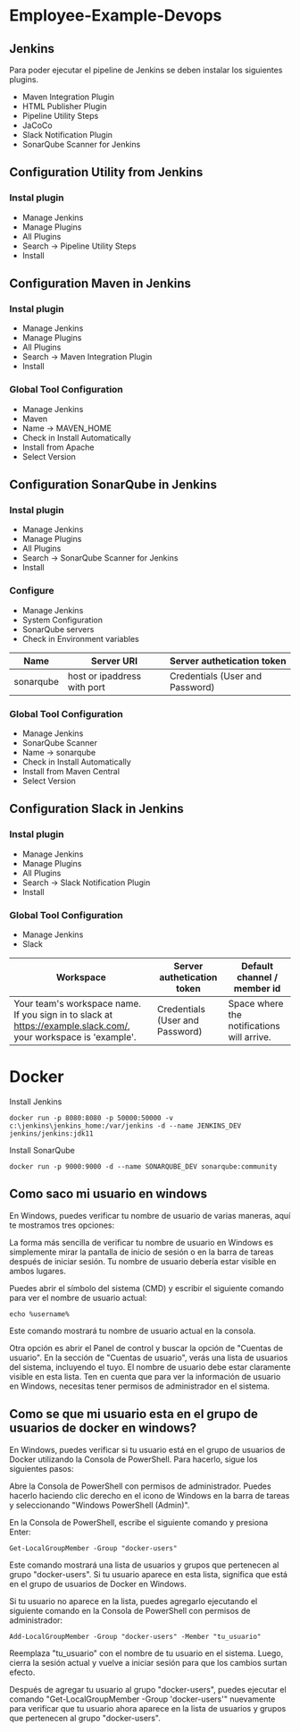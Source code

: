# Employee-Example-Devops

## Jenkins

Para poder ejecutar el pipeline de Jenkins se deben instalar los siguientes plugins.

* Maven Integration Plugin
* HTML Publisher Plugin
* Pipeline Utility Steps
* JaCoCo
* Slack Notification Plugin
* SonarQube Scanner for Jenkins

## Configuration Utility from Jenkins

### Instal plugin
* Manage Jenkins
* Manage Plugins
* All Plugins
* Search -> Pipeline Utility Steps
* Install

## Configuration Maven in Jenkins

### Instal plugin
* Manage Jenkins
* Manage Plugins
* All Plugins
* Search -> Maven Integration Plugin
* Install

### Global Tool Configuration
* Manage Jenkins
* Maven
* Name -> MAVEN_HOME
* Check in Install Automatically
* Install from Apache
* Select Version

## Configuration SonarQube in Jenkins

### Instal plugin
* Manage Jenkins
* Manage Plugins
* All Plugins
* Search -> SonarQube Scanner for Jenkins
* Install

### Configure
* Manage Jenkins
* System Configuration
* SonarQube servers
* Check in Environment variables

|Name      |Server URI                  |Server authetication token      |
|----------|----------------------------|--------------------------------|
|sonarqube |host or ipaddress with port |Credentials (User and Password) |

### Global Tool Configuration
* Manage Jenkins
* SonarQube Scanner
* Name -> sonarqube
* Check in Install Automatically
* Install from Maven Central
* Select Version

## Configuration Slack in Jenkins

### Instal plugin
* Manage Jenkins
* Manage Plugins
* All Plugins
* Search -> Slack Notification Plugin
* Install

### Global Tool Configuration
* Manage Jenkins
* Slack

|Workspace |Server authetication token      |Default channel / member id |
|----------|--------------------------------|----------------------------|
|Your team's workspace name. If you sign in to slack at https://example.slack.com/, your workspace is 'example'. |Credentials (User and Password) |Space where the notifications will arrive. |


# Docker

Install Jenkins
```
docker run -p 8080:8080 -p 50000:50000 -v c:\jenkins\jenkins_home:/var/jenkins -d --name JENKINS_DEV jenkins/jenkins:jdk11
```

Install SonarQube
```
docker run -p 9000:9000 -d --name SONARQUBE_DEV sonarqube:community
```

## Como saco mi usuario en windows

En Windows, puedes verificar tu nombre de usuario de varias maneras, aquí te mostramos tres opciones:

La forma más sencilla de verificar tu nombre de usuario en Windows es simplemente mirar la pantalla de inicio de sesión o en la barra de tareas después de iniciar sesión. Tu nombre de usuario debería estar visible en ambos lugares.

Puedes abrir el símbolo del sistema (CMD) y escribir el siguiente comando para ver el nombre de usuario actual:

```
echo %username%
```
Este comando mostrará tu nombre de usuario actual en la consola.

Otra opción es abrir el Panel de control y buscar la opción de "Cuentas de usuario". En la sección de "Cuentas de usuario", verás una lista de usuarios del sistema, incluyendo el tuyo. El nombre de usuario debe estar claramente visible en esta lista.
Ten en cuenta que para ver la información de usuario en Windows, necesitas tener permisos de administrador en el sistema.

## Como se que mi usuario esta en el grupo de usuarios de docker en windows?

En Windows, puedes verificar si tu usuario está en el grupo de usuarios de Docker utilizando la Consola de PowerShell. Para hacerlo, sigue los siguientes pasos:

Abre la Consola de PowerShell con permisos de administrador. Puedes hacerlo haciendo clic derecho en el icono de Windows en la barra de tareas y seleccionando "Windows PowerShell (Admin)".

En la Consola de PowerShell, escribe el siguiente comando y presiona Enter:

```
Get-LocalGroupMember -Group "docker-users"
```

Este comando mostrará una lista de usuarios y grupos que pertenecen al grupo "docker-users". Si tu usuario aparece en esta lista, significa que está en el grupo de usuarios de Docker en Windows.

Si tu usuario no aparece en la lista, puedes agregarlo ejecutando el siguiente comando en la Consola de PowerShell con permisos de administrador:

```
Add-LocalGroupMember -Group "docker-users" -Member "tu_usuario"
```

Reemplaza "tu_usuario" con el nombre de tu usuario en el sistema. Luego, cierra la sesión actual y vuelve a iniciar sesión para que los cambios surtan efecto.

Después de agregar tu usuario al grupo "docker-users", puedes ejecutar el comando "Get-LocalGroupMember -Group 'docker-users'" nuevamente para verificar que tu usuario ahora aparece en la lista de usuarios y grupos que pertenecen al grupo "docker-users".